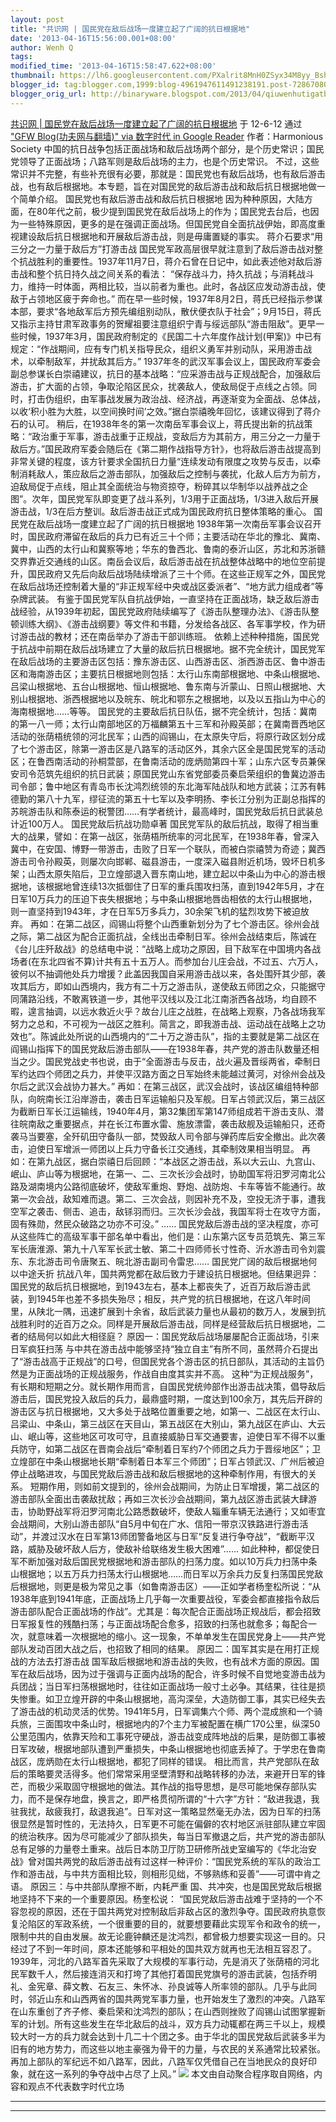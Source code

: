 ```yaml
---
layout: post
title: "共识网 | 国民党在敌后战场一度建立起了广阔的抗日根据地"
date: '2013-04-16T15:56:00.001+08:00'
author: Wenh Q
tags:
modified_time: '2013-04-16T15:58:47.622+08:00'
thumbnail: https://lh6.googleusercontent.com/PXalrit8MnH0ZSyx34M8yy_BshNyqZQIvsD5AI9tIXtETMJu1NXvrlKk8K_LpRmWCqclr-QifzXunmaWZJ2-wnliSoT7Zkw8w2DlaQi6E9x4csZ20Qs=s72-c
blogger_id: tag:blogger.com,1999:blog-4961947611491238191.post-728670802237313697
blogger_orig_url: http://binaryware.blogspot.com/2013/04/qiuwenhutigatbloggercom_6463.html
---
```


[共识网 |
国民党在敌后战场一度建立起了广阔的抗日根据地](http://feedproxy.google.com/~r/chinagfwblog/~3/Ml4N-0IQcwQ/)
于 12-6-12 通过 ["GFW Blog(功夫网与翻墙)" via 数字时代 in Google
Reader](http://feeds2.feedburner.com/chinagfwblog) 作者：Harmonious
Society
中国的抗日战争包括正面战场和敌后战场两个部分，是个历史常识；国民党领导了正面战场；八路军则是敌后战场的主力，也是个历史常识。
不过，这些常识并不完整，有些补充很有必要，那就是：国民党也有敌后战场，也有敌后游击战，也有敌后根据地。本专题，旨在对国民党的敌后游击战和敌后抗日根据地做一个简单介绍。
国民党也有敌后游击战和敌后抗日根据地
因为种种原因，大陆方面，在80年代之前，极少提到国民党在敌后战场上的作为；国民党去台后，也因为一些特殊原因，更多的是在强调正面战场。但国民党自全面抗战伊始，即高度重视建设敌后抗日根据地和开展敌后游击战，则是毋庸置疑的事实。
蒋介石要求“用三分之一力量于敌后方”打游击战
国民党军政高层很早就注意到了敌后游击战对整个抗战胜利的重要性。1937年11月7日，蒋介石曾在日记中，如此表述他对敌后游击战和整个抗日持久战之间关系的看法：
“保存战斗力，持久抗战；与消耗战斗力，维持一时体面，两相比较，当以前者为重也。此时，各战区应发动游击战，使敌于占领地区疲于奔命也。”
而在早一些时候，1937年8月2日，蒋氏已经指示参谋本部，要求“各地敌军后方预先编组别动队，散伏便衣队于社会”；9月15日，蒋氏又指示主持甘肃军政事务的贺耀祖要注意组织宁青与绥远部队“游击阻敌”。更早一些时候，1937年3月，国民政府制定的《民国二十六年度作战计划(甲案)》中已有规定：“作战期间，应有专门机关指导民众，组织义勇军并别动队，采用游击战术，以牵制敌军，并扰敌其后方。”
1937年冬的武汉军事会议上，国民政府军委会副总参谋长白崇禧建议，抗日的基本战略：“应采游击战与正规战配合，加强敌后游击，扩大面的占领，争取沦陷区民众，扰袭敌人，使敌局促于点线之占领。同时，打击伪组织，由军事战发展为政治战、经济战，再逐渐变为全面战、总体战，以收‘积小胜为大胜，以空间换时间’之效。”据白崇禧晚年回忆，该建议得到了蒋介石的认可。
稍后，在1938年冬的第一次南岳军事会议上，蒋氏提出新的抗战策略：“政治重于军事，游击战重于正规战，变敌后方为其前方，用三分之一力量于敌后方。”国民政府军委会随后在《第二期作战指导方针》，也将敌后游击战提高到非常关键的程度，该方针要求全国抗日力量“连续发动有限度之攻势与反击，以牵制消耗敌人，策应敌后之游击部队，加强敌后之控制与袭扰，化敌人后方为前方，迫敌局促于点线，阻止其全面统治与物资掠夺，粉碎其以华制华以战养战之企图”。次年，国民党军队即变更了战斗系列，1/3用于正面战场，1/3进入敌后开展游击战，1/3在后方整训。敌后游击战正式成为国民政府抗日整体策略的重心。
国民党在敌后战场一度建立起了广阔的抗日根据地
1938年第一次南岳军事会议召开时，国民政府滞留在敌后的兵力已有近三十个师；主要活动在华北的豫北、冀南、冀中，山西的太行山和冀察等地；华东的鲁西北、鲁南的泰沂山区，苏北和苏浙赣交界靠近交通线的山区。南岳会议后，敌后游击战在抗战整体战略中的地位空前提升，国民政府又先后向敌后战场陆续增派了三十个师。在这些正规军之外，国民党在敌后战场还控制着大量的“非正规军经中央或战区委派者”、“地方武力组成者”等杂牌武装。
有鉴于国民党军队自抗战伊始，一直坚持在正面战场，缺乏敌后游击战经验，从1939年初起，国民党政府陆续编写了《游击队整理办法》、《游击队整顿训练大纲》、《游击战纲要》等文件和书籍，分发给各战区、各军事学校，作为研讨游击战的教材；还在南岳举办了游击干部训练班。
依赖上述种种措施，国民党于抗战中前期在敌后战场建立了大量的敌后抗日根据地。据不完全统计，国民党军在敌后战场的主要游击区包括：豫东游击区、山西游击区、浙西游击区、鲁中游击区和海南游击区；主要抗日根据地则包括：太行山东南部根据地、中条山根据地、吕梁山根据地、五台山根据地、恒山根据地、鲁东南与沂蒙山、日照山根据地、大别山根据地、浙西根据地以及皖东、皖北和鄂东之根据地，以及以五指山为中心的海南根据地……等等。
国民党的主要敌后抗日队伍，据不完全统计，包括：冀南的第一八一师；太行山南部地区的万福麟第五十三军和孙殿英部；在冀南晋西地区活动的张荫梧统领的河北民军；山西的阎锡山，在太原失守后，将原行政区划分成了七个游击区，除第一游击区是八路军的活动区外，其余六区全是国民党军的活动区；在鲁西南活动的孙桐萱部，在鲁南活动的庞炳勋第四十军；山东六区专员兼保安司令范筑先组织的抗日武装；原国民党山东省党部委员秦启荣组织的鲁冀边游击司令部；鲁中地区有青岛市长沈鸿烈统领的东北海军陆战队和地方武装；江苏有韩德勤的第八十九军，缪征流的第五十七军以及李明扬、李长江分别为正副总指挥的苏皖游击队和陈泰运的税警团……有学者统计，最高峰时，国民党敌后抗日武装总计近100万人。
国民党敌后抗战功勋卓著
国民党军队的敌后抗战，取得了相当重大的战果，譬如：在第一战区，张荫梧所统率的河北民军，在1938年春，曾深入冀中，在安国、博野一带游击，击败了日军一个联队，而被白崇禧赞为奇迹；冀西游击司令孙殿英，则屡次向邯郸、磁县游击，一度深入磁县附近机场，毁坏日机多架；山西太原失陷后，卫立煌部退入晋东南山地，建立起以中条山为中心的游击根据地，该根据地曾连续13次抵御住了日军的重兵围攻扫荡，直到1942年5月，才在日军10万兵力的压迫下丧失根据地；与中条山根据地唇齿相依的太行山根据地，则一直坚持到1943年，才在日军5万多兵力，30余架飞机的猛烈攻势下被迫放弃。
再如：在第二战区，阎锡山将整个山西重新划分为了七个游击区。徐州会战之际，第二战区为配合正面抗战，全线出击牵制日军。徐州会战结束后，陈诚在《台儿庄歼敌战》的总结电中说：“战略上成功之原因，目下敌军在中国境内各战场者(在东北四省不算)计共有五十五万人。而参加台儿庄会战，不过五、六万人，彼何以不抽调他处兵力增援？此盖因我国自采用游击战以来，各处围歼其少部，袭攻其后方，即如山西境内，我方有二十万之游击队，遂使敌五师团之众，只能据守同蒲路沿线，不敢离铁道一步，其他平汉线以及江北江南浙西各战场，均自顾不暇，遑言抽调，以远水救近火乎？故台儿庄之战胜，在战略上观察，乃各战场我军努力之总和，不可视为一战区之胜利。简言之，即我游击战、运动战在战略上之功效也”。陈诚此处所说的山西境内的“二十万之游击队”，指的主要就是第二战区在阎锡山指挥下的国民党敌后游击部队——在1938年春，共产党的游击队数量还相当之少。国民党战史书也说，由于“全面游击与反击，战火遍及晋绥两省，牵制日军约达四个师团之兵力，并使平汉路方面之日军始终未能越过黄河，对徐州会战及尔后之武汉会战协力甚大。”
再如：在第三战区，武汉会战时，该战区编组特种部队，向皖南长江沿岸游击，袭击日军运输船只及军舰。日军占领武汉后，第三战区为截断日军长江运输线，1940年4月，第32集团军第147师组成若干游击支队、潜往皖南敌之重要据点，并在长江布置水雷、施放漂雷，袭击敌舰及运输船只，还奇袭马当要塞，全歼矶田守备队一部，焚毁敌人司令部与弹药库后安全撤出。此次袭击，迫使日军增派一师团以上兵力守备长江交通线，其牵制效果相当明显。
再如：在第九战区，据白崇禧日后回顾：“本战区之游击战，系以大云山、九宫山、岷山、庐山等为根据地，在第一、二、三次长沙会战时，协助国军将汨罗河南北公路及湖南境内公路彻底破坏，使敌军重炮、野炮、战防炮、卡车等皆不能通行。故第一次会战，敌知难而退。第二、三次会战，则因补充不及，空投无济于事，遭我空军之袭击、侧击、追击，敌铩羽而归。三次长沙会战，我国军将士在攻守方面，固有殊勋，然民众破路之功亦不可没。”
……
国民党敌后游击战的坚决程度，亦可从这些阵亡的高级军事干部名单中看出，他们是：山东第六区专员范筑先、第三军军长唐淮源、第九十八军军长武士敏、第二十四师师长寸性奇、沂水游击司令刘震东、东北游击司令唐聚五、皖北游击副司令雷忠……
国民党广阔的敌后根据地何以中途夭折
抗战八年，国共两党都在敌后致力于建设抗日根据地。但结果迥异：国民党的敌后抗日根据地，到1943左右，基本上都丧失了，近百万敌后游击武装，到1945年也差不多损失殆尽；相反，共产党的抗日根据地，在这八年时间里，从陕北一隅，迅速扩展到十余省，敌后武装力量也从最初的数万人，发展到抗战胜利时的近百万之众。同样是开展敌后游击战，同样是经营敌后抗日根据地，二者的结局何以如此大相径庭？
原因一：国民党敌后战场屡屡配合正面战场，引来日军疯狂扫荡
与中共在游击战中能够坚持“独立自主”有所不同，虽然蒋介石提出了“游击战高于正规战”的口号，但国民党各个游击区的抗日部队，其活动的主旨仍然是为正面战场的正规战服务，作战自由度其实并不高。
这种“为正规战服务”，有长期和短期之分。就长期作用而言，自国民党统帅部作出游击战决策，倡导敌后游击后，国民党投入敌后的兵力，最鼎盛时期，一度达到100余万，其先后开辟的游击区与抗日根据地，又大多处于战略位置重要之地，如第一、二战区在太行山、吕梁山、中条山，第三战区在天目山，第五战区在大别山，第九战区在庐山、大云山、岷山等，这些地区可攻可守，且直接威胁日军交通要害，迫使日军不得不以重兵防守，如第二战区在晋南会战后“牵制着日军约7个师团之兵力于晋绥地区”；卫立煌部在中条山根据地长期“牵制着日本军三个师团”；日军占领武汉、广州后被迫停止战略进攻，与国民党敌后游击战和敌后根据地的这种牵制作用，有很大的关系。
短期作用，则如前文提到的，徐州会战期间，为防止日军增援，第二战区的游击部队全面出击袭敌扰敌；再如三次长沙会战期间，第九战区游击武装大肆游击，协助野战军将汨罗河南北公路悉数破坏，使敌人辎重车辆无法通行；又如枣宜会战期间，大别山游击部队“自5月中旬在广水、信阳一带京汉铁路进行游击活动”，并渡过汉水在日军第13师团警备地区与日军“反复进行争夺战”，“截断平汉路，威胁及破坏敌人后方，使敌补给联络发生极大困难”……
如此种种，都促使日军不断加强对敌后国民党根据地和游击部队的扫荡力度。如以10万兵力扫荡中条山根据地；以五万兵力扫荡太行山根据地……而日军以万余兵力反复扫荡国民党敌后根据地，则更是极为常见之事（如鲁南游击区）——正如学者杨奎松所说：“从1938年底到1941年底，正面战场上几乎每一次重要战役，军委会都直接指令敌后游击部队配合正面战场的作战”。尤其是：每次配合正面战场正规战后，都会招致日军报复性的残酷扫荡；与正面战场配合愈多，招致的扫荡也就愈多；每配合一次，就意味着一次根据地的缩小。这一现象，不单单发生在国民党身上——共产党部队发动百团大战之后，也招致了相同的结果。
原因二：国军其实是在用打正规战的方法去打游击战
国军敌后根据地和游击战的失败，也有战术方面的原因。国军在敌后战场，因为过于强调与正面内战场的配合，许多时候不自觉地变游击战为兵团战；当日军扫荡根据地时，往往如正面战场一般寸土必争。其结果，往往是损失惨重。如卫立煌开辟的中条山根据地，高沟深垒，大造防御工事，其实已经失去了游击战的机动灵活的优势。1941年5月，日军调集六个师、两个混成旅和一个骑兵旅，三面围攻中条山时，根据地内的7个主力军被配置在横广170公里，纵深50公里范围内，依靠天险和工事死守硬战，游击战变成阵地战的后果，是防御工事被日军攻破，根据地部队遭到严重损失，中条山根据地也彻底丢掉了。于学忠在鲁南战区，庞炳勋在太行山根据地，都犯了同样的错误。
相比而言，共产党部队在敌后的策略要灵活得多。他们常常采用坚壁清野和战略转移的办法，来避开日军的锋芒，而极少采取固守根据地的做法。其作战的指导思想，是尽可能地保存部队实力，而不是保存地盘，换言之，即严格贯彻所谓的“十六字”方针：“敌进我退，我驻我扰，敌疲我打，敌退我追”。日军对这一策略显然毫无办法，因为日军的扫荡很显然是暂时性的，无法持久，日军更不可能在偏僻的农村地区派驻部队建立牢固的统治秩序。因为尽可能减少了部队损失，每当日军撤退之后，共产党的游击部队总有足够的力量卷土重来。战后日本防卫厅防卫研修所战史室编写的《华北治安战》曾对国共两党的敌后游击战有过这样一种评价：“国民党系统的军队的政治工作和游击战，与中共方面相比较，则相形见绌，不够熟练和妥善”——可谓中肯之语。
原因三：与中共部队摩擦不断，内耗严重
国、共冲突，也是国民党敌后根据地坚持不下来的一个重要原因。杨奎松说：
“国民党敌后游击战难于坚持的一个不容忽视的原因，还在于国共两党对控制敌后非敌占区的激烈争夺。国民政府执意恢复沦陷区的军政系统，一个很重要的目的，就要想要藉此实现军令和政令的统一，限制中共的自由发展。故无论鹿钟麟还是沈鸿烈，都曾极力想要实现这一目的。只经过了不到一年时间，原本还能够和平相处的国共双方就再也无法相互容忍了。1939年，河北的八路军首先采取了大规模的军事行动，先是消灭了张荫梧的河北民军数千人，然后接连消灭和打垮了其他打着国民党旗号的游击武装，包括乔明礼、金宪章、薛文教、石友三、朱怀冰、孙良诚等人所率领的部队。几乎与此同时，邻近山东和山西两省的国共两党军事力量，也开始发生了激烈的冲突。八路军在山东重创了齐子修、秦启荣和沈鸿烈的部队；在山西则挫败了阎锡山试图掌握新军的计划。所有这些发生在华北敌后的战斗，双方兵力动辄都在两三千以上，规模较大时一方的兵力就会达到十几二十个团之多。由于华北的国民党敌后武装多半为旧有的地方势力，而这些以地主豪强为骨干的力量，与农民的关系通常比较紧张。再加上部队的军纪远不如八路军，因此，八路军仅凭借自己在当地民众的良好印象，就在这一系列的争夺战中占尽了上风。”
![](https://lh6.googleusercontent.com/PXalrit8MnH0ZSyx34M8yy_BshNyqZQIvsD5AI9tIXtETMJu1NXvrlKk8K_LpRmWCqclr-QifzXunmaWZJ2-wnliSoT7Zkw8w2DlaQi6E9x4csZ20Qs)
本文由自动聚合程序取自网络，内容和观点不代表数字时代立场
  --- ---


  --- ---
